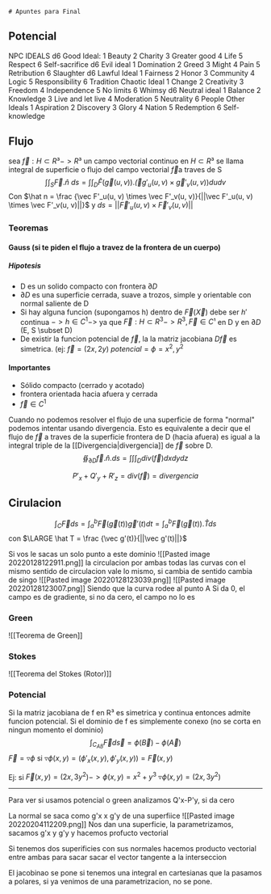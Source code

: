 	# Apuntes para Final
## Potencial


NPC IDEALS
d6 Good Ideal: 
1 Beauty
2 Charity
3 Greater good
4 Life
5 Respect
6 Self-sacrifice 
d6 Evil ideal
1 Domination
2  Greed
3  Might
4  Pain
5  Retribution
6  Slaughter
d6 Lawful Ideal 
1 Fairness
2 Honor
3 Community
4 Logic
5 Responsibility
6 Tradition
Chaotic Ideal
1 Change
2  Creativity
3  Freedom
4  Independence
5  No limits
6  Whimsy
d6 Neutral ideal
1 Balance
2 Knowledge
3 Live and let live 
4 Moderation
5 Neutrality
6 People
Other Ideals
1  Aspiration
2  Discovery
3 Glory
4  Nation
5  Redemption
6  Self-knowledge
## Flujo
sea $\vec f:H \subset R³ -> R³$ un campo vectorial continuo en $H \subset R³$ se llama integral de superficie o flujo del campo vectorial $\vec f$a traves de S
 $$\int\int_S \vec F.\hat n\ ds= \int\int_D \hat F(\vec g(u ,v)).\vec (g'_u(u, v) \times \vec g'_v(u, v))dudv$$
 Con $\hat n = \frac {\vec F'_u(u, v) \times \vec F'_v(u, v)}{||\vec F'_u(u, v) \times \vec F'_v(u, v)||}$ y  $ds=||\vec F'_u(u, v) \times \vec F'_v(u, v)||$

 
### Teoremas
#### Gauss (si te piden el flujo a travez de la frontera de un cuerpo)
##### Hipotesis
- D es un solido compacto con frontera $\partial D$
- $\partial D$ es una superficie cerrada, suave a trozos, simple y orientable con normal saliente de D
- Si hay alguna funcion (supongamos h) dentro de $\vec F(\vec X)$ debe ser $h'$ continua $-> h\in C^1 ->$ ya que $\vec F: H\subset R^3->R^3, \vec F \in C¹$ en D y en $\partial D$ (E, S \subset D) 
- De existir la funcion potencial de $\vec f$, la la matriz jacobiana $D\vec f$ es simetrica. (ej: $\vec f=(2x, 2y)$ $potencial=\phi = x^2, y^2$

#### Importantes
- Sólido compacto (cerrado y acotado)
- frontera orientada hacia afuera y cerrada
- $\vec f \in C^1$

Cuando no podemos resolver el flujo de una superficie de forma "normal"  podemos intentar usando divergencia.
Esto es equivalente a decir que el flujo de $\vec f$ a traves de la superficie frontera de D (hacia afuera) es igual a la integral triple de la [[Divergencia|divergencia]] de $\vec f$ sobre D.
$$ ∯_{\partial D}\vec f . \hat n . ds = \int \int \int_D div(\vec f) dxdydz $$

$$P'_x +Q'_y + R'_z = div(\vec f) = divergencia$$

## Cirulacion
$$\int_C \vec F ds= \int_a^b \vec F (\vec g(t))\vec g'(t)dt=\int_a^b \vec F (\vec g(t)).\hat T ds $$
con $\LARGE \hat T = \frac {\vec g'(t)}{||\vec g'(t)||}$


Si vos le sacas un solo punto a este dominio ![[Pasted image 20220128122911.png]]
la circulacion por ambas todas las curvas con el mismo sentido de circulacion vale lo mismo, si cambia de sentido cambia de singo
![[Pasted image 20220128123039.png]]
![[Pasted image 20220128123007.png]]
Siendo que la curva rodee al punto A
Si da 0, el campo es de gradiente, si no da cero, el campo no lo es

### Green 
![[Teorema de Green]]

### Stokes
![[Teorema del Stokes (Rotor)]]

### Potencial
Si la matriz jacobiana de f en R³ es simetrica y continua entonces admite funcion potencial.
Si el dominio de f es simplemente conexo (no se corta en ningun momento el dominio)
$$\int_{C_{AB}}\vec F d \vec s = \phi(\vec B)- \phi(\vec A)$$
$\vec F = \triangledown \phi$ si $\triangledown \phi (x,y) = (\phi'_x(x, y), \phi'_y(x, y))=\vec F(x, y)$

Ej: si $\vec F(x,y)=(2x, 3y^2)-> \phi (x,y) = x^2+y^3$
$\triangledown \phi (x,y) =(2x, 3y^2)$

---
Para ver si usamos potencial o green analizamos Q'x-P'y, si da cero


La normal se saca como g'x x g'y de una superfiice
![[Pasted image 20220204112209.png]]
Nos dan una superficie, la parametrizamos, sacamos g'x y g'y y hacemos profucto vectorial

Si tenemos dos superificies con sus normales hacemos producto vectorial entre ambas para sacar sacar el vector tangente a la interseccion


El jacobinao se pone si tenemos una integral en cartesianas que la pasamos a polares, si ya venimos de una parametrizacion, no se pone.